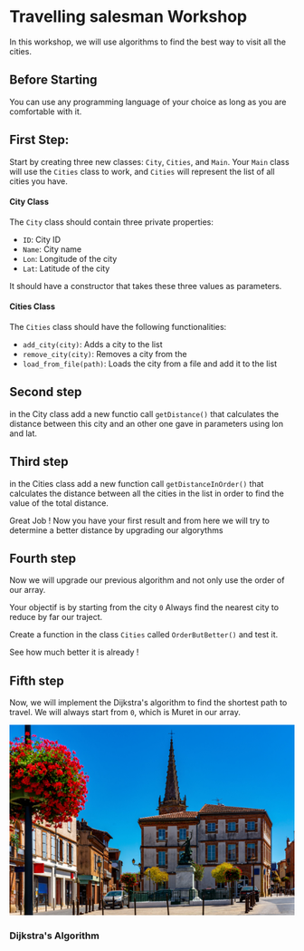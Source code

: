 # Travelling salesman Workshop

In this workshop, we will use algorithms to find the best way to visit all the cities.

## Before Starting

You can use any programming language of your choice as long as you are comfortable with it.

## First Step:

Start by creating three new classes: `City`, `Cities`, and `Main`. Your `Main` class will use the `Cities` class to work, and `Cities` will represent the list of all cities you have.

#### City Class

The `City` class should contain three private properties:

- `ID`: City ID
- `Name`: City name
- `Lon`: Longitude of the city
- `Lat`: Latitude of the city

It should have a constructor that takes these three values as parameters.

#### Cities Class

The `Cities` class should have the following functionalities:

- `add_city(city)`: Adds a city to the list
- `remove_city(city)`: Removes a city from the
- `load_from_file(path)`: Loads the city from a file and add it to the list

## Second step

in the City class add a new functio call `getDistance()` that calculates the distance between this city and an other one gave in parameters using lon and lat.

## Third step

in the Cities class add a new function call `getDistanceInOrder()` that calculates the distance between all the cities in the list in order to find the value of the total distance.

Great Job ! Now you have your first result and from here we will try to determine a better distance by upgrading our algorythms

## Fourth step

Now we will upgrade our previous algorithm and not only use the order of our array.

Your objectif is by starting from the city `0` Always find the nearest city to reduce by far our traject.

Create a function in the class `Cities` called `OrderButBetter()` and test it.

See how much better it is already !

## Fifth step

Now, we will implement the Dijkstra's algorithm to find the shortest path to travel. We will always start from `0`, which is Muret in our array.

![Muret](ressources/Muret.jpg)

### Dijkstra's Algorithm
